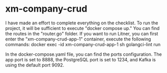 # xm-company-crud

I have made an effort to complete everything on the checklist.
To run the project, it will be sufficient to execute "docker compose up." 
You can find the routes in the "router.go" folder. 
If you want to run Litner, you can first enter the "xm-company-crud-app-1" container,
execute the following commands:
docker exec -id xm-company-crud-app-1 sh
golangci-lint run

In the docker-compose.yaml file, you can find the ports configuration. 
The app port is set to 8888, the PostgreSQL port is set to 1234, and Kafka is using the default port 9092. 
